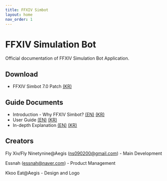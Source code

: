 ```yaml
---
title: FFXIV Simbot 
layout: home
nav_order: 1
---
```


# FFXIV Simulation Bot
Official documentation of FFXIV Simulation Bot Application.

## Download
* FFXIV Simbot 7.0 Patch [(KR)](https://drive.google.com/drive/folders/1sf0TaVWDd7cwf_ZBGWDac7msJlQ9PtMV?usp=drive_link)

## Guide Documents
* Introduction - Why FFXIV Simbot? [(EN)]() [(KR)]()
* User Guide [(EN)]() [(KR)](../../download/FFXIV_SIMHELPER_사용설명서.pptx)
* In-depth Explanation [(EN)](./indepthen.html) [(KR)](./indepthkr.html)


## Creators
Fly Xiv/Fly Ninetynine@Aegis (ns090200@gmail.com) - Main Development

Essnah (essnah@naver.com) - Product Management

Kkoo Eat@Aegis - Design and Logo

